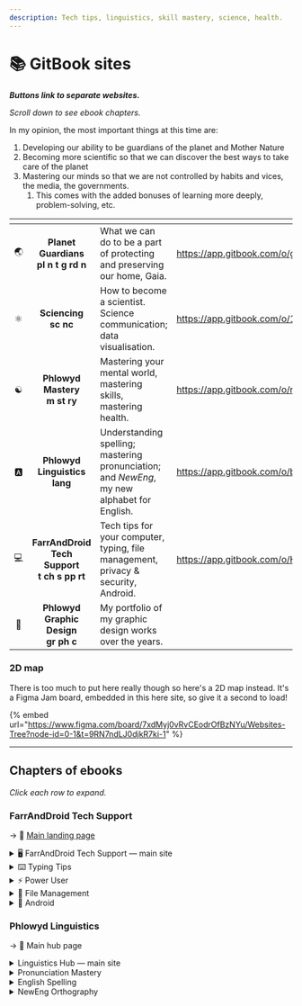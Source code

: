 ```yaml
---
description: Tech tips, linguistics, skill mastery, science, health.
---
```


# 📚 GitBook sites

_**Buttons link to separate websites.**_

_Scroll down to see ebook chapters._

In my opinion, the most important things at this time are:

1. Developing our ability to be guardians of the planet and Mother Nature
2. Becoming more scientific so that we can discover the best ways to take care of the planet
3. Mastering our minds so that we are not controlled by habits and vices, the media, the governments.
   1. This comes with the added bonuses of learning more deeply, problem-solving, etc.

<table data-view="cards"><thead><tr><th align="center"></th><th align="center"></th><th></th><th data-hidden data-card-target data-type="content-ref"></th></tr></thead><tbody><tr><td align="center">🌏</td><td align="center"><strong>Planet Guardians</strong><br><strong>pl   n  t  g     rd    n</strong>  </td><td>What we can do to be a part of protecting and preserving our home, Gaia.</td><td><a href="https://app.gitbook.com/o/gQ7qELmcsrzalxe9akLR/s/x4XBbH5vHVRlbAgcvCZg/">https://app.gitbook.com/o/gQ7qELmcsrzalxe9akLR/s/x4XBbH5vHVRlbAgcvCZg/</a></td></tr><tr><td align="center">⚛️</td><td align="center"><strong>Sciencing</strong><br><strong>sc    nc</strong>      </td><td>How to become a scientist. Science communication; data visualisation.</td><td><a href="https://app.gitbook.com/o/1wuAqxV16bRCOWrIRz6q/s/nCGaI48cwt6GU0yMEDkK/">https://app.gitbook.com/o/1wuAqxV16bRCOWrIRz6q/s/nCGaI48cwt6GU0yMEDkK/</a></td></tr><tr><td align="center">☯️</td><td align="center"><strong>Phlowyd Mastery</strong><br>                   <strong>m   st  ry</strong> </td><td>Mastering your mental world, mastering skills, mastering health.</td><td><a href="https://app.gitbook.com/o/ncd9U74Kvvm90FLF5tdt/s/UQGHaZ9rdsQ3XORhJQYu/">https://app.gitbook.com/o/ncd9U74Kvvm90FLF5tdt/s/UQGHaZ9rdsQ3XORhJQYu/</a></td></tr><tr><td align="center">🅰️</td><td align="center"><strong>Phlowyd Linguistics</strong><br>        <strong>lang</strong> </td><td>Understanding spelling; mastering pronunciation; and <em>NewEng</em>, my new alphabet for English.</td><td><a href="https://app.gitbook.com/o/bhv2aXe6eExkCxRzuAVK/s/qietP059fhAwTgrpg1oR/">https://app.gitbook.com/o/bhv2aXe6eExkCxRzuAVK/s/qietP059fhAwTgrpg1oR/</a></td></tr><tr><td align="center">💻</td><td align="center"><strong>FarrAndDroid Tech Support</strong><br>                             <strong>t  ch  s  pp  rt</strong> </td><td>Tech tips for your computer, typing, file management, privacy &#x26; security, Android.</td><td><a href="https://app.gitbook.com/o/HGV4O8QFvR73oXn7Uxww/s/SvMwDma3YIsN6hmiEFs1/">https://app.gitbook.com/o/HGV4O8QFvR73oXn7Uxww/s/SvMwDma3YIsN6hmiEFs1/</a></td></tr><tr><td align="center">📐</td><td align="center"><strong>Phlowyd Graphic Design</strong><br>     <strong>gr  ph c</strong> </td><td>My portfolio of my graphic design works over the years.</td><td></td></tr></tbody></table>

### 2D map

There is too much to put here really though so here's a 2D map instead. It's a Figma Jam board, embedded in this here site, so give it a second to load!

{% embed url="https://www.figma.com/board/7xdMyj0vRvCEodrOfBzNYu/Websites-Tree?node-id=0-1&t=9RN7ndLJ0djkR7ki-1" %}

***

## Chapters of ebooks

_Click each row to expand._

### FarrAndDroid Tech Support

→ 🔗 [Main landing page](https://farranddroid-tech.gitbook.io/)&#x20;

<details>

<summary>🖥️ FarrAndDroid Tech Support — main site</summary>

🔗 [https://app.gitbook.com/o/HGV4O8QFvR73oXn7Uxww/s/SvMwDma3YIsN6hmiEFs1/](https://app.gitbook.com/o/HGV4O8QFvR73oXn7Uxww/s/SvMwDma3YIsN6hmiEFs1/ "mention") website

_Windows settings, choosing devices, media playing, internet safety, web browser setup, useful applications, and more._

**🔥 Hot articles**

→ 🔗 [https://app.gitbook.com/s/SvMwDma3YIsN6hmiEFs1/principles-of-setup/decreasing-distraction](https://app.gitbook.com/s/SvMwDma3YIsN6hmiEFs1/principles-of-setup/decreasing-distraction "mention")

→ 🔗 [https://app.gitbook.com/s/SvMwDma3YIsN6hmiEFs1/principles-of-setup/crafting-your-environment](https://app.gitbook.com/s/SvMwDma3YIsN6hmiEFs1/principles-of-setup/crafting-your-environment "mention")

→ 🔗 [https://app.gitbook.com/s/SvMwDma3YIsN6hmiEFs1/windows-configuration/setting-up-a-new-windows-11-system](https://app.gitbook.com/s/SvMwDma3YIsN6hmiEFs1/windows-configuration/setting-up-a-new-windows-11-system "mention")

→ 🔗 [https://app.gitbook.com/s/SvMwDma3YIsN6hmiEFs1/windows-configuration/third-party-apps](https://app.gitbook.com/s/SvMwDma3YIsN6hmiEFs1/windows-configuration/third-party-apps "mention")

→ 🔗 [https://app.gitbook.com/s/SvMwDma3YIsN6hmiEFs1/windows-configuration/edge-make-it-stop](https://app.gitbook.com/s/SvMwDma3YIsN6hmiEFs1/windows-configuration/edge-make-it-stop "mention")

→ 🔗 [https://app.gitbook.com/s/SvMwDma3YIsN6hmiEFs1/windows-usage/powertoys-tools](https://app.gitbook.com/s/SvMwDma3YIsN6hmiEFs1/windows-usage/powertoys-tools "mention")

→ 🔗 [https://app.gitbook.com/s/SvMwDma3YIsN6hmiEFs1/windows-usage/custom-keyboard-layouts](https://app.gitbook.com/s/SvMwDma3YIsN6hmiEFs1/windows-usage/custom-keyboard-layouts "mention")&#x20;

→ 🔗 [https://app.gitbook.com/s/SvMwDma3YIsN6hmiEFs1/web-browser-setup/alternatives-to-google-and-bing](https://app.gitbook.com/s/SvMwDma3YIsN6hmiEFs1/web-browser-setup/alternatives-to-google-and-bing "mention")

→ 🔗 [https://app.gitbook.com/s/SvMwDma3YIsN6hmiEFs1/entertainment/torrenting](https://app.gitbook.com/s/SvMwDma3YIsN6hmiEFs1/entertainment/torrenting "mention")

</details>

<details>

<summary>⌨️ Typing Tips</summary>

→ 🔗 [https://app.gitbook.com/o/HGV4O8QFvR73oXn7Uxww/s/gumdVstDjfg97ryYDFqd/](https://app.gitbook.com/o/HGV4O8QFvR73oXn7Uxww/s/gumdVstDjfg97ryYDFqd/ "mention") website

A few key ideas that you must know in order to type faster and more accurately.

**🔥 Hot articles**

→ 🔗 [https://app.gitbook.com/s/gumdVstDjfg97ryYDFqd/methods](https://app.gitbook.com/s/gumdVstDjfg97ryYDFqd/methods "mention")

  → 🔗 [https://app.gitbook.com/s/gumdVstDjfg97ryYDFqd/methods/rhythmic-method](https://app.gitbook.com/s/gumdVstDjfg97ryYDFqd/methods/rhythmic-method "mention")&#x20;

  → 🔗 [https://app.gitbook.com/s/gumdVstDjfg97ryYDFqd/methods/like-a-piano-method](https://app.gitbook.com/s/gumdVstDjfg97ryYDFqd/methods/like-a-piano-method "mention")&#x20;

→ 🔗 [https://app.gitbook.com/s/gumdVstDjfg97ryYDFqd/custom-keyboard-layouts](https://app.gitbook.com/s/gumdVstDjfg97ryYDFqd/custom-keyboard-layouts "mention")&#x20;

  → 🔗 [https://app.gitbook.com/s/gumdVstDjfg97ryYDFqd/custom-keyboard-layouts/my-layouts-downloads](https://app.gitbook.com/s/gumdVstDjfg97ryYDFqd/custom-keyboard-layouts/my-layouts-downloads "mention") — custom keyboard layouts I've created

→ 🔗 [https://app.gitbook.com/s/gumdVstDjfg97ryYDFqd/apps-for-typing-features/wincompose](https://app.gitbook.com/s/gumdVstDjfg97ryYDFqd/apps-for-typing-features/wincompose "mention")

</details>

<details>

<summary>⚡ Power User</summary>

→ 🔗 [https://app.gitbook.com/o/HGV4O8QFvR73oXn7Uxww/s/qA7gVdU3GXPI3OOuI1Ep/](https://app.gitbook.com/o/HGV4O8QFvR73oXn7Uxww/s/qA7gVdU3GXPI3OOuI1Ep/ "mention") website

How to become a “power user” — keyboard shortcuts, touchpad gestures, deep computer customisation. Maximising focus. Converting large tasks into small, easily-repetitive tasks.

**🔥 Hot articles**

→ 🔗 [https://app.gitbook.com/s/qA7gVdU3GXPI3OOuI1Ep/being-a-power-user/readme](https://app.gitbook.com/s/qA7gVdU3GXPI3OOuI1Ep/being-a-power-user/readme "mention")&#x20;

  → 🔗 [https://app.gitbook.com/s/qA7gVdU3GXPI3OOuI1Ep/being-a-power-user/readme/4.-focussed-adaptable-imperturbable](https://app.gitbook.com/s/qA7gVdU3GXPI3OOuI1Ep/being-a-power-user/readme/4.-focussed-adaptable-imperturbable "mention")&#x20;

  → 🔗 [https://app.gitbook.com/s/qA7gVdU3GXPI3OOuI1Ep/being-a-power-user/readme/5.-everything-can-be-edited-and-customized](https://app.gitbook.com/s/qA7gVdU3GXPI3OOuI1Ep/being-a-power-user/readme/5.-everything-can-be-edited-and-customized "mention")

→ 🔗 [https://app.gitbook.com/s/qA7gVdU3GXPI3OOuI1Ep/being-a-power-user/keyboard-shortcuts](https://app.gitbook.com/s/qA7gVdU3GXPI3OOuI1Ep/being-a-power-user/keyboard-shortcuts "mention")&#x20;

→ 🔗 [https://app.gitbook.com/s/qA7gVdU3GXPI3OOuI1Ep/being-a-power-user/touchpad-gestures](https://app.gitbook.com/s/qA7gVdU3GXPI3OOuI1Ep/being-a-power-user/touchpad-gestures "mention")&#x20;

→ 🔗 [https://app.gitbook.com/s/qA7gVdU3GXPI3OOuI1Ep/being-a-power-user/window-manager-features](https://app.gitbook.com/s/qA7gVdU3GXPI3OOuI1Ep/being-a-power-user/window-manager-features "mention")&#x20;

→ 🔗 [https://app.gitbook.com/s/qA7gVdU3GXPI3OOuI1Ep/being-a-power-user/dual-screens](https://app.gitbook.com/s/qA7gVdU3GXPI3OOuI1Ep/being-a-power-user/dual-screens "mention") — including how to use your phone or tablet as a second screen!&#x20;

</details>

<details>

<summary>📂 File Management</summary>

→ 🔗 [https://app.gitbook.com/o/HGV4O8QFvR73oXn7Uxww/s/52ZBaMLs5j9jIx6jPZE4/](https://app.gitbook.com/o/HGV4O8QFvR73oXn7Uxww/s/52ZBaMLs5j9jIx6jPZE4/ "mention") website&#x20;

_Site content yet to be imported._&#x20;

</details>

<details>

<summary>📱 Android</summary>

→ 🔗 [https://app.gitbook.com/o/HGV4O8QFvR73oXn7Uxww/s/RoagBu006ype0QfSIBD3/](https://app.gitbook.com/o/HGV4O8QFvR73oXn7Uxww/s/RoagBu006ype0QfSIBD3/ "mention") website&#x20;

_Site content yet to be imported._&#x20;

</details>

### Phlowyd Linguistics&#x20;

→ 🔗 Main hub page&#x20;

<details>

<summary>Linguistics Hub — main site </summary>

→ 🔗 [https://app.gitbook.com/o/bhv2aXe6eExkCxRzuAVK/s/qietP059fhAwTgrpg1oR/](https://app.gitbook.com/o/bhv2aXe6eExkCxRzuAVK/s/qietP059fhAwTgrpg1oR/ "mention") website&#x20;

Nothing here yet — just links to the other linguistics sites.

</details>

<details>

<summary>Pronunciation Mastery</summary>

→ 🔗 [https://app.gitbook.com/o/bhv2aXe6eExkCxRzuAVK/s/mOXfBzelIQWeGu5lPOdF/](https://app.gitbook.com/o/bhv2aXe6eExkCxRzuAVK/s/mOXfBzelIQWeGu5lPOdF/ "mention") website&#x20;

info&#x20;

sublinks&#x20;

→ 🔗&#x20;

</details>

<details>

<summary>English Spelling</summary>

→ 🔗 [https://app.gitbook.com/o/bhv2aXe6eExkCxRzuAVK/s/bFe8K54C9RxCcg3qidk8/](https://app.gitbook.com/o/bhv2aXe6eExkCxRzuAVK/s/bFe8K54C9RxCcg3qidk8/ "mention") website&#x20;

info&#x20;

sublinks&#x20;

→ 🔗&#x20;

</details>

<details>

<summary>NewEng Orthography</summary>

→ 🔗 [https://app.gitbook.com/o/bhv2aXe6eExkCxRzuAVK/s/nQuhfcBU5w4vA1rwurTv/](https://app.gitbook.com/o/bhv2aXe6eExkCxRzuAVK/s/nQuhfcBU5w4vA1rwurTv/ "mention") website&#x20;

info

sublinks&#x20;

</details>










